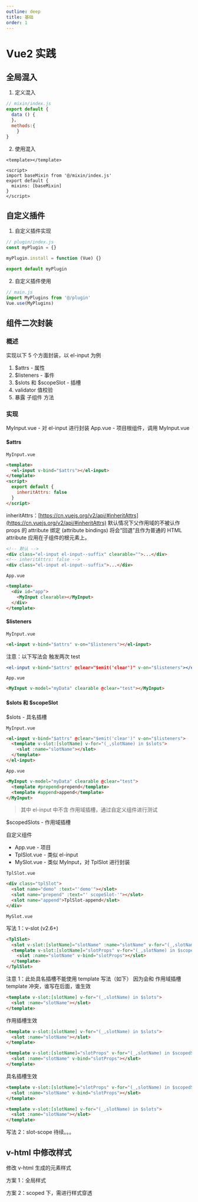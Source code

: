 ```yaml
---
outline: deep
title: 基础
order: 1
---
```


# Vue2 实践

## 全局混入

1. 定义混入

```javascript
// mixin/index.js
export default {
  data () {
  }，
  methods:{
	}
}
```

2. 使用混入

```vue
<template></template>

<script>
import baseMixin from '@/mixin/index.js'
export default {
  mixins: [baseMixin]
}
</script>
```

## 自定义插件

1. 自定义插件实现

```javascript
// plugin/index.js
const myPlugin = {}

myPlugin.install = function (Vue) {}

export default myPlugin
```

2. 自定义插件使用

```javascript
// main.js
import MyPlugins from '@/plugin'
Vue.use(MyPlugins)
```

## 组件二次封装

### 概述

实现以下 5 个方面封装，以 el-input 为例

1.  $attrs - 属性
2.  $listeners - 事件
3.  $slots 和 $scopeSlot - 插槽
4.  validator 值校验
5.  暴露 子组件 方法

### 实现

MyInput.vue - 对 el-input 进行封装
App.vue - 项目根组件，调用 MyInput.vue

#### $attrs

`MyInput.vue `

```html
<template>
  <el-input v-bind="$attrs"></el-input>
</template>
<script>
  export default {
    inheritAttrs: false
  }
</script>
```

inheritAttrs：[https://cn.vuejs.org/v2/api/#inheritAttrs](https://cn.vuejs.org/v2/api/#inheritAttrs)
默认情况下父作用域的不被认作 props 的 attribute 绑定 (attribute bindings) 将会“回退”且作为普通的 HTML attribute 应用在子组件的根元素上。

```html
<!-- 默认 -->
<div class="el-input el-input--suffix" clearable="">...</div>
<!-- inheritAttrs: false -->
<div class="el-input el-input--suffix">...</div>
```

`App.vue `

```html
<template>
  <div id="app">
    <MyInput clearable></MyInput>
  </div>
</template>
```

#### $listeners

`MyInput.vue`

```html
<el-input v-bind="$attrs" v-on="$listeners"></el-input>
```

注意：以下写法会 触发两次 test

```jsx
<el-input v-bind="$attrs" @clear="$emit('clear')" v-on="$listeners"></el-input>
```

`App.vue`

```html
<MyInput v-model="myData" clearable @clear="test"></MyInput>
```

#### $slots 和 $scopeSlot

$slots - 具名插槽

`MyInput.vue`

```html
<el-input v-bind="$attrs" @clear="$emit('clear')" v-on="$listeners">
  <template v-slot:[slotName] v-for="(_,slotName) in $slots">
    <slot :name="slotName"></slot>
  </template>
</el-input>
```

`App.vue`

```html
<MyInput v-model="myData" clearable @clear="test">
  <template #prepend>prepend</template>
  <template #append>append</template>
</MyInput>
```

> 其中 el-input 中不含 作用域插槽，通过自定义组件进行测试

$scopedSlots - 作用域插槽

自定义组件

- App.vue - 项目
- TplSlot.vue - 类似 el-input
- MySlot.vue - 类似 MyInput，对 TplSlot 进行封装

`TplSlot.vue`

```html
<div class="tplSlot">
  <slot name="demo" :text="'demo'"></slot>
  <slot name="prepend" :text="' scopeSlot-'"></slot>
  <slot name="append">TplSlot-append</slot>
</div>
```

`MySlot.vue`

写法 1：v-slot (v2.6+)

```html
<TplSlot>
  <slot v-slot:[slotName]="slotName" :name="slotName" v-for="(_,slotName) in $slots"> </slot>
  <template v-slot:[slotName]="slotProps" v-for="(_,slotName) in $scopedSlots">
    <slot :name="slotName" v-bind="slotProps"></slot>
  </template>
</TplSlot>
```

注意 1：此处具名插槽不能使用 template 写法（如下）
因为会和 作用域插槽 template 冲突，谁写在后面，谁生效

```html
<template v-slot:[slotName] v-for="(_,slotName) in $slots">
  <slot :name="slotName"></slot>
</template>
```

作用插槽生效

```html
<template v-slot:[slotName] v-for="(_,slotName) in $slots">
  <slot :name="slotName"></slot>
</template>

<template v-slot:[slotName]="slotProps" v-for="(_,slotName) in $scopedSlots">
  <slot :name="slotName" v-bind="slotProps"></slot>
</template>
```

具名插槽生效

```html
<template v-slot:[slotName]="slotProps" v-for="(_,slotName) in $scopedSlots">
  <slot :name="slotName" v-bind="slotProps"></slot>
</template>

<template v-slot:[slotName] v-for="(_,slotName) in $slots">
  <slot :name="slotName"></slot>
</template>
```

写法 2：slot-scope
待续。。。

## v-html 中修改样式

修改 v-html 生成的元素样式

方案 1：全局样式

方案 2：scoped 下，需进行样式穿透
